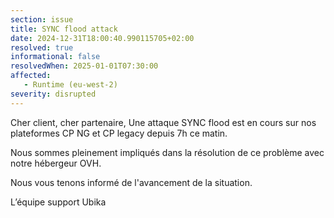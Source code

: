 ```yaml
--- 
section: issue 
title: SYNC flood attack 
date: 2024-12-31T18:00:40.990115705+02:00 
resolved: true 
informational: false 
resolvedWhen: 2025-01-01T07:30:00
affected: 
   - Runtime (eu-west-2) 
severity: disrupted 
--- 
```

Cher client, cher partenaire,
Une attaque SYNC flood est en cours sur nos plateformes CP NG et CP legacy depuis 7h ce matin.

Nous sommes pleinement impliqués dans la résolution de ce problème avec notre hébergeur OVH.

Nous vous tenons informé de l'avancement de la situation.


L’équipe support Ubika
